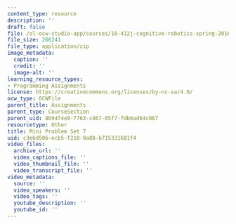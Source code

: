```yaml
---
content_type: resource
description: ''
draft: false
file: /ol-ocw-studio-app/courses/16-412j-cognitive-robotics-spring-2016/c3ebd506ecb5f2189a88b715331681f4_MIT16_412JS16_MiniPSet7_infinite_horizon_probabilistic_planning.zip
file_size: 266241
file_type: application/zip
image_metadata:
  caption: ''
  credit: ''
  image-alt: ''
learning_resource_types:
- Programming Assignments
license: https://creativecommons.org/licenses/by-nc-sa/4.0/
ocw_type: OCWFile
parent_title: Assignments
parent_type: CourseSection
parent_uid: 8b94f4e9-7763-c467-05f7-fdb6ad64c067
resourcetype: Other
title: Mini Problem Set 7
uid: c3ebd506-ecb5-f218-9a88-b715331681f4
video_files:
  archive_url: ''
  video_captions_file: ''
  video_thumbnail_file: ''
  video_transcript_file: ''
video_metadata:
  source: ''
  video_speakers: ''
  video_tags: ''
  youtube_description: ''
  youtube_id: ''
---
```


